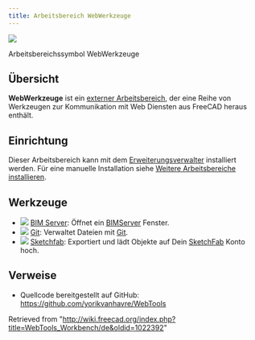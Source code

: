 ```yaml
---
title: Arbeitsbereich WebWerkzeuge
---
```


![](/images/WebTools_workbench_icon.svg)

Arbeitsbereichssymbol WebWerkzeuge

## Übersicht

**WebWerkzeuge** ist ein [externer Arbeitsbereich](/External_workbenches/de "External workbenches/de"), der eine Reihe von Werkzeugen zur Kommunikation mit Web Diensten aus FreeCAD heraus enthält.

## Einrichtung

Dieser Arbeitsbereich kann mit dem [Erweiterungsverwalter](/Std_AddonMgr/de "Std AddonMgr/de") installiert werden. Für eine manuelle Installation siehe [Weitere Arbeitsbereiche installieren](/Installing_more_workbenches/de "Installing more workbenches/de").

## Werkzeuge

- ![](/images/WebTools_BimServer.svg) [BIM Server](/WebTools_BimServer/de "WebTools BimServer/de"): Öffnet ein [BIMServer](http://www.bimserver.org) Fenster.
- ![](/images/WebTools_Git.svg) [Git](/WebTools_Git/de "WebTools Git/de"): Verwaltet Dateien mit [Git](https://de.wikipedia.org/wiki/Git).
- ![](/images/WebTools_Sketchfab.svg) [Sketchfab](/WebTools_Sketchfab/de "WebTools Sketchfab/de"): Exportiert und lädt Objekte auf Dein [SketchFab](http://www.sketchfab.com) Konto hoch.

## Verweise

- Quellcode bereitgestellt auf GitHub: <https://github.com/yorikvanhavre/WebTools>

Retrieved from "<http://wiki.freecad.org/index.php?title=WebTools_Workbench/de&oldid=1022392>"
